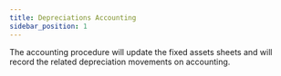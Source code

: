 ```yaml
---
title: Depreciations Accounting
sidebar_position: 1
---
```


The accounting procedure will update the fixed assets sheets and will record the related depreciation movements on accounting.






